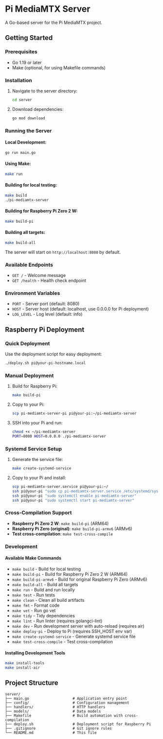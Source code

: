 # Pi MediaMTX Server

A Go-based server for the Pi MediaMTX project.

## Getting Started

### Prerequisites

- Go 1.19 or later
- Make (optional, for using Makefile commands)

### Installation

1. Navigate to the server directory:
   ```bash
   cd server
   ```

2. Download dependencies:
   ```bash
   go mod download
   ```

### Running the Server

#### Local Development:
```bash
go run main.go
```

#### Using Make:
```bash
make run
```

#### Building for local testing:
```bash
make build
./pi-mediamtx-server
```

#### Building for Raspberry Pi Zero 2 W:
```bash
make build-pi
```

#### Building all targets:
```bash
make build-all
```

The server will start on `http://localhost:8080` by default.

### Available Endpoints

- `GET /` - Welcome message
- `GET /health` - Health check endpoint

### Environment Variables

- `PORT` - Server port (default: 8080)
- `HOST` - Server host (default: localhost, use 0.0.0.0 for Pi deployment)
- `LOG_LEVEL` - Log level (default: info)

## Raspberry Pi Deployment

### Quick Deployment

Use the deployment script for easy deployment:
```bash
./deploy.sh pi@your-pi-hostname.local
```

### Manual Deployment

1. Build for Raspberry Pi:
   ```bash
   make build-pi
   ```

2. Copy to your Pi:
   ```bash
   scp pi-mediamtx-server-pi pi@your-pi:~/pi-mediamtx-server
   ```

3. SSH into your Pi and run:
   ```bash
   chmod +x ~/pi-mediamtx-server
   PORT=8080 HOST=0.0.0.0 ./pi-mediamtx-server
   ```

### Systemd Service Setup

1. Generate the service file:
   ```bash
   make create-systemd-service
   ```

2. Copy to your Pi and install:
   ```bash
   scp pi-mediamtx-server.service pi@your-pi:~/
   ssh pi@your-pi "sudo cp pi-mediamtx-server.service /etc/systemd/system/"
   ssh pi@your-pi "sudo systemctl enable pi-mediamtx-server"
   ssh pi@your-pi "sudo systemctl start pi-mediamtx-server"
   ```

### Cross-Compilation Support

- **Raspberry Pi Zero 2 W**: `make build-pi` (ARM64)
- **Raspberry Pi Zero (original)**: `make build-pi-armv6` (ARMv6)
- **Test cross-compilation**: `make test-cross-compile`

### Development

#### Available Make Commands

- `make build` - Build for local testing
- `make build-pi` - Build for Raspberry Pi Zero 2 W (ARM64)
- `make build-pi-armv6` - Build for original Raspberry Pi Zero (ARMv6)
- `make build-all` - Build all targets
- `make run` - Build and run locally
- `make test` - Run tests
- `make clean` - Clean all build artifacts
- `make fmt` - Format code
- `make vet` - Run go vet
- `make tidy` - Tidy dependencies
- `make lint` - Run linter (requires golangci-lint)
- `make dev` - Run development server with auto-reload (requires air)
- `make deploy-pi` - Deploy to Pi (requires SSH_HOST env var)
- `make create-systemd-service` - Generate systemd service file
- `make test-cross-compile` - Test cross-compilation

#### Installing Development Tools

```bash
make install-tools
make install-air
```

## Project Structure

```
server/
├── main.go                    # Application entry point
├── config/                    # Configuration management
├── handlers/                  # HTTP handlers
├── models/                    # Data models
├── Makefile                   # Build automation with cross-compilation
├── deploy.sh                  # Deployment script for Raspberry Pi
├── .gitignore                 # Git ignore rules
└── README.md                  # This file
```